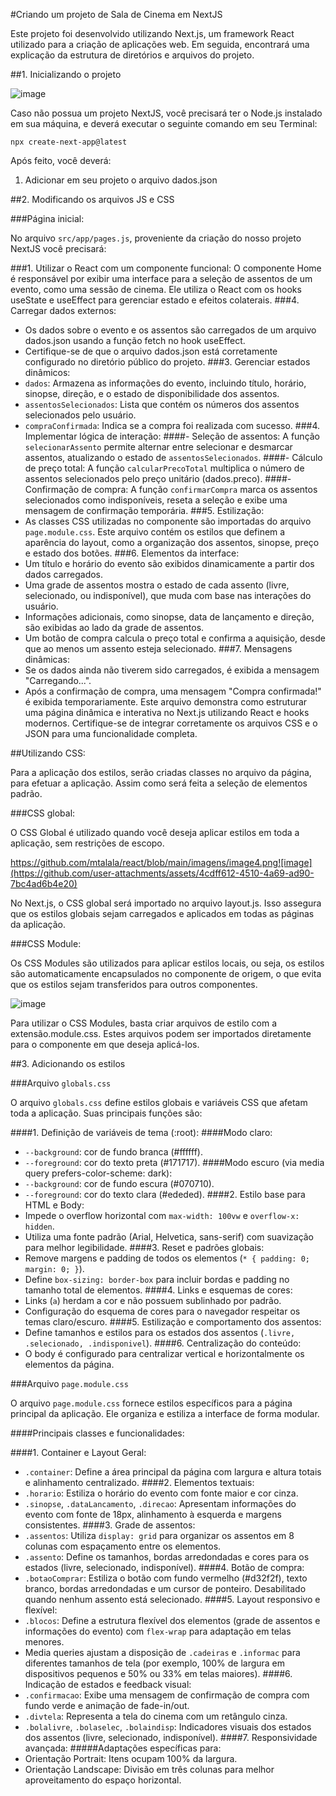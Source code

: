 #Criando um projeto de Sala de Cinema em NextJS

Este projeto foi desenvolvido utilizando Next.js, um framework React utilizado para a criação de aplicações web. Em seguida, encontrará uma explicação da estrutura de diretórios e arquivos do projeto.


##1. Inicializando o projeto

![image](https://github.com/user-attachments/assets/ef8b8feb-ef02-4a8d-b718-1b08cd055146)

Caso não possua um projeto NextJS, você precisará ter o Node.js instalado em sua máquina, e deverá executar o seguinte comando em seu Terminal:

```
npx create-next-app@latest
```

Após feito, você deverá:

1. Adicionar em seu projeto o arquivo dados.json

##2. Modificando os arquivos JS e CSS

###Página inicial:

No arquivo ```src/app/pages.js```, proveniente da criação do nosso projeto NextJS você precisará:

###1. Utilizar o React com um componente funcional:
  O componente Home é responsável por exibir uma interface para a seleção de assentos de um evento, como uma sessão de cinema. Ele utiliza o React com os hooks useState e useEffect para gerenciar estado e efeitos colaterais.
###4. Carregar dados externos:
- Os dados sobre o evento e os assentos são carregados de um arquivo dados.json usando a função fetch no hook useEffect.
- Certifique-se de que o arquivo dados.json está corretamente configurado no diretório público do projeto.
###3. Gerenciar estados dinâmicos:
- ```dados```: Armazena as informações do evento, incluindo título, horário, sinopse, direção, e o estado de disponibilidade dos assentos.
- ```assentosSelecionados```: Lista que contém os números dos assentos selecionados pelo usuário.
- ```compraConfirmada```: Indica se a compra foi realizada com sucesso.
###4. Implementar lógica de interação:
####- Seleção de assentos:
A função ```selecionarAssento``` permite alternar entre selecionar e desmarcar assentos, atualizando o estado de ```assentosSelecionados```.
####- Cálculo de preço total:
A função ```calcularPrecoTotal``` multiplica o número de assentos selecionados pelo preço unitário (dados.preco).
####- Confirmação de compra:
A função ```confirmarCompra``` marca os assentos selecionados como indisponíveis, reseta a seleção e exibe uma mensagem de confirmação temporária.
###5. Estilização:
- As classes CSS utilizadas no componente são importadas do arquivo ```page.module.css```. Este arquivo contém os estilos que definem a aparência do layout, como a organização dos assentos, sinopse, preço e estado dos botões.
###6. Elementos da interface:
- Um título e horário do evento são exibidos dinamicamente a partir dos dados carregados.
- Uma grade de assentos mostra o estado de cada assento (livre, selecionado, ou indisponível), que muda com base nas interações do usuário.
- Informações adicionais, como sinopse, data de lançamento e direção, são exibidas ao lado da grade de assentos.
- Um botão de compra calcula o preço total e confirma a aquisição, desde que ao menos um assento esteja selecionado.
###7. Mensagens dinâmicas:
- Se os dados ainda não tiverem sido carregados, é exibida a mensagem "Carregando...".
- Após a confirmação de compra, uma mensagem "Compra confirmada!" é exibida temporariamente.
Este arquivo demonstra como estruturar uma página dinâmica e interativa no Next.js utilizando React e hooks modernos. Certifique-se de integrar corretamente os arquivos CSS e o JSON para uma funcionalidade completa.

##Utilizando CSS:

Para a aplicação dos estilos, serão criadas classes no arquivo da página, para efetuar a aplicação. Assim como será feita a seleção de elementos padrão.

###CSS global:

O CSS Global é utilizado quando você deseja aplicar estilos em toda a aplicação, sem restrições de escopo.

https://github.com/mtalala/react/blob/main/imagens/image4.png![image](https://github.com/user-attachments/assets/4cdff612-4510-4a69-ad90-7bc4ad6b4e20)

No Next.js, o CSS global será importado no arquivo layout.js. Isso assegura que os estilos globais sejam carregados e aplicados em todas as páginas da aplicação.

###CSS Module:

Os CSS Modules são utilizados para aplicar estilos locais, ou seja, os estilos são automaticamente encapsulados no componente de origem, o que evita que os estilos sejam transferidos para outros componentes.

![image](https://github.com/user-attachments/assets/23cdbdcb-d1a6-4756-9886-054f9f23b7fb)

Para utilizar o CSS Modules, basta criar arquivos de estilo com a extensão.module.css. Estes arquivos podem ser importados diretamente para o componente em que deseja aplicá-los.

##3. Adicionando os estilos

###Arquivo ```globals.css```

O arquivo ```globals.css``` define estilos globais e variáveis CSS que afetam toda a aplicação. Suas principais funções são:

####1. Definição de variáveis de tema (:root):
####Modo claro:
- ```--background```: cor de fundo branca (#ffffff).
- ```--foreground```: cor do texto preta (#171717).
####Modo escuro (via media query prefers-color-scheme: dark):
- ```--background```: cor de fundo escura (#070710).
- ```--foreground```: cor do texto clara (#ededed).
####2. Estilo base para HTML e Body:
- Impede o overflow horizontal com ```max-width: 100vw``` e ```overflow-x: hidden```.
- Utiliza uma fonte padrão (Arial, Helvetica, sans-serif) com suavização para melhor legibilidade.
####3. Reset e padrões globais:
- Remove margens e padding de todos os elementos (```* { padding: 0; margin: 0; }```).
- Define ```box-sizing: border-box``` para incluir bordas e padding no tamanho total de elementos.
####4. Links e esquemas de cores:
- Links (```a```) herdam a cor e não possuem sublinhado por padrão.
- Configuração do esquema de cores para o navegador respeitar os temas claro/escuro.
####5. Estilização e comportamento dos assentos:
- Define tamanhos e estilos para os estados dos assentos (```.livre, .selecionado, .indisponivel```).
####6. Centralização do conteúdo:
- O body é configurado para centralizar vertical e horizontalmente os elementos da página.

###Arquivo ```page.module.css```

O arquivo ```page.module.css``` fornece estilos específicos para a página principal da aplicação. Ele organiza e estiliza a interface de forma modular.

####Principais classes e funcionalidades:

####1. Container e Layout Geral:
- ```.container```: Define a área principal da página com largura e altura totais e alinhamento centralizado.
####2. Elementos textuais:
- ```.horario```: Estiliza o horário do evento com fonte maior e cor cinza.
- ```.sinopse```, ```.dataLancamento```, ```.direcao```: Apresentam informações do evento com fonte de 18px, alinhamento à esquerda e margens consistentes.
####3. Grade de assentos:
- ```.assentos```: Utiliza ```display: grid``` para organizar os assentos em 8 colunas com espaçamento entre os elementos.
- ```.assento```: Define os tamanhos, bordas arredondadas e cores para os estados (livre, selecionado, indisponível).
####4. Botão de compra:
- ```.botaoComprar```: Estiliza o botão com fundo vermelho (#d32f2f), texto branco, bordas arredondadas e um cursor de ponteiro. Desabilitado quando nenhum assento está selecionado.
####5. Layout responsivo e flexível:
- ```.blocos```: Define a estrutura flexível dos elementos (grade de assentos e informações do evento) com ```flex-wrap``` para adaptação em telas menores.
- Media queries ajustam a disposição de ```.cadeiras``` e ```.informac``` para diferentes tamanhos de tela (por exemplo, 100% de largura em dispositivos pequenos e 50% ou 33% em telas maiores).
####6. Indicação de estados e feedback visual:
- ```.confirmacao```: Exibe uma mensagem de confirmação de compra com fundo verde e animação de fade-in/out.
- ```.divtela```: Representa a tela do cinema com um retângulo cinza.
- ```.bolalivre```, ```.bolaselec```, ```.bolaindisp```: Indicadores visuais dos estados dos assentos (livre, selecionado, indisponível).
####7. Responsividade avançada:
#####Adaptações específicas para:
- Orientação Portrait: Itens ocupam 100% da largura.
- Orientação Landscape: Divisão em três colunas para melhor aproveitamento do espaço horizontal.















